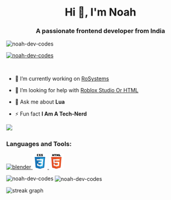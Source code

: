 <h1 align="center">Hi 👋, I'm Noah</h1>
<h3 align="center">A passionate frontend developer from India</h3>

<p align="left"> <img src="https://komarev.com/ghpvc/?username=noah-dev-codes&label=Profile%20views&color=0e75b6&style=flat" alt="noah-dev-codes" /> </p>

<p align="left"> <a href="https://github.com/ryo-ma/github-profile-trophy"><img src="https://github-profile-trophy.vercel.app/?username=noah-dev-codes" alt="noah-dev-codes" /></a> </p>

<p align="left"> <a href="https://twitter.com/" target="blank"><img src="https://img.shields.io/twitter/follow/?logo=twitter&style=for-the-badge" alt="" /></a> </p>

- 🔭 I’m currently working on [RoSystems](https://github.com/luckysam-corporations/RoSystemsAPIs)

- 🤝 I’m looking for help with [Roblox Studio Or HTML](https://github.com/luckysam-corporations/RoSystemsAPIs)

- 💬 Ask me about **Lua**

- ⚡ Fun fact **I Am A Tech-Nerd**

</p>
<a href="https://discord.com/users/1335719497293758477"><img src="https://lanyard.cnrad.dev/api/1335719497293758477?bg=111184&idleMessage=I'm%20Just%20A%20Coder!&theme=dark" /></a>
<h3 align="left">Languages and Tools:</h3>
<p align="left"> <a href="https://www.blender.org/" target="_blank" rel="noreferrer"> <img src="https://download.blender.org/branding/community/blender_community_badge_white.svg" alt="blender" width="40" height="40"/> </a> <a href="https://www.w3schools.com/css/" target="_blank" rel="noreferrer"> <img src="https://raw.githubusercontent.com/devicons/devicon/master/icons/css3/css3-original-wordmark.svg" alt="css3" width="40" height="40"/> </a> <a href="https://www.w3.org/html/" target="_blank" rel="noreferrer"> <img src="https://raw.githubusercontent.com/devicons/devicon/master/icons/html5/html5-original-wordmark.svg" alt="html5" width="40" height="40"/> </a> 
</p>

<p><img align="left" src="https://github-readme-stats.vercel.app/api/top-langs?username=noah-dev-codes&show_icons=true&locale=en&layout=compact" alt="noah-dev-codes" /></p>

<p>&nbsp;<img align="center" src="https://github-readme-stats.vercel.app/api?username=noah-dev-codes&show_icons=true&locale=en" alt="noah-dev-codes" /></p>

  <img src="https://streak-stats.demolab.com?user=noah-dev-codes&locale=en&mode=daily&theme=dark&hide_border=false&border_radius=5&order=3" height="220" alt="streak graph"  />
</div>
